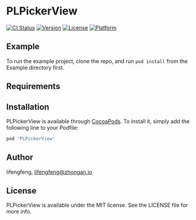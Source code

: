 # PLPickerView

[![CI Status](https://img.shields.io/travis/lifengfeng/PLPickerView.svg?style=flat)](https://travis-ci.org/lifengfeng/PLPickerView)
[![Version](https://img.shields.io/cocoapods/v/PLPickerView.svg?style=flat)](https://cocoapods.org/pods/PLPickerView)
[![License](https://img.shields.io/cocoapods/l/PLPickerView.svg?style=flat)](https://cocoapods.org/pods/PLPickerView)
[![Platform](https://img.shields.io/cocoapods/p/PLPickerView.svg?style=flat)](https://cocoapods.org/pods/PLPickerView)

## Example

To run the example project, clone the repo, and run `pod install` from the Example directory first.

## Requirements

## Installation

PLPickerView is available through [CocoaPods](https://cocoapods.org). To install
it, simply add the following line to your Podfile:

```ruby
pod 'PLPickerView'
```

## Author

lifengfeng, lifengfeng@zhongan.io

## License

PLPickerView is available under the MIT license. See the LICENSE file for more info.
